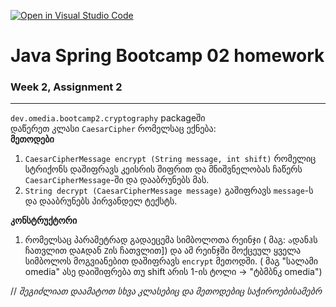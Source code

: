 [![Open in Visual Studio Code](https://classroom.github.com/assets/open-in-vscode-718a45dd9cf7e7f842a935f5ebbe5719a5e09af4491e668f4dbf3b35d5cca122.svg)](https://classroom.github.com/online_ide?assignment_repo_id=11430539&assignment_repo_type=AssignmentRepo)
# Java Spring Bootcamp 02 homework
### Week 2, Assignment 2
---

`dev.omedia.bootcamp2.cryptography` packageში   
დაწერეთ კლასი `CaesarCipher` რომელსაც ექნება:  
**მეთოდები**    
  1. `CaesarCipherMessage encrypt (String message, int shift)` რომელიც სტრიქონს დაშიფრავს კეისრის შიფრით და მნიშვნელობას ჩაწერს `CaesarCipherMessage`-ში და დააბრუნებს მას.  
  1. `String decrypt (CaesarCipherMessage message)`  გაშიფრავს `message`-ს და დააბრუნებს პირვანდელ ტექსტს.  

**კონსტრუქტორი**  
  1. რომელსაც პარამეტრად გადაეცემა სიმბოლოთა რეინჯი ( მაგ: `ა`დან`ჰ`ს ჩათვლით და`A`დან `Z`ის ჩათვლით]) და ამ რეინჯში მოქცეულ ყველა სიმბოლოს მოგვიანებით დაშიფრავს `encrypt` მეთოდში. ( მაგ "სალამი omedia" ასე დაიშიფრება თუ shift არის 1-ის ტოლი ->  "ტბმბნკ omedia")

// _შეგიძლიათ დაამატოთ  სხვა კლასებიც და მეთოდებიც საჭიროებისამებრ_
